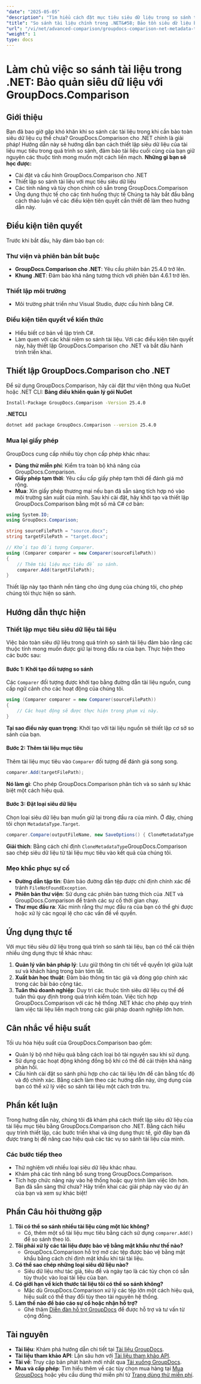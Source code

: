 ```yaml
---
"date": "2025-05-05"
"description": "Tìm hiểu cách đặt mục tiêu siêu dữ liệu trong so sánh tài liệu với GroupDocs.Comparison cho .NET. Nâng cao kỹ năng quản lý tài liệu của bạn và đảm bảo bảo quản siêu dữ liệu chính xác."
"title": "So sánh tài liệu chính trong .NET&#58; Bảo tồn siêu dữ liệu bằng GroupDocs.Comparison"
"url": "/vi/net/advanced-comparison/groupdocs-comparison-net-metadata-target/"
"weight": 1
type: docs
---
```

# Làm chủ việc so sánh tài liệu trong .NET: Bảo quản siêu dữ liệu với GroupDocs.Comparison
## Giới thiệu
Bạn đã bao giờ gặp khó khăn khi so sánh các tài liệu trong khi cần bảo toàn siêu dữ liệu cụ thể chưa? GroupDocs.Comparison cho .NET chính là giải pháp! Hướng dẫn này sẽ hướng dẫn bạn cách thiết lập siêu dữ liệu của tài liệu mục tiêu trong quá trình so sánh, đảm bảo tài liệu cuối cùng của bạn giữ nguyên các thuộc tính mong muốn một cách liền mạch.
**Những gì bạn sẽ học được:**
- Cài đặt và cấu hình GroupDocs.Comparison cho .NET
- Thiết lập so sánh tài liệu với mục tiêu siêu dữ liệu
- Các tính năng và tùy chọn chính có sẵn trong GroupDocs.Comparison
- Ứng dụng thực tế cho các tình huống thực tế
Chúng ta hãy bắt đầu bằng cách thảo luận về các điều kiện tiên quyết cần thiết để làm theo hướng dẫn này.
## Điều kiện tiên quyết
Trước khi bắt đầu, hãy đảm bảo bạn có:
### Thư viện và phiên bản bắt buộc
- **GroupDocs.Comparison cho .NET**: Yêu cầu phiên bản 25.4.0 trở lên.
- **Khung .NET**: Đảm bảo khả năng tương thích với phiên bản 4.6.1 trở lên.
### Thiết lập môi trường
- Môi trường phát triển như Visual Studio, được cấu hình bằng C#.
### Điều kiện tiên quyết về kiến thức
- Hiểu biết cơ bản về lập trình C#.
- Làm quen với các khái niệm so sánh tài liệu.
Với các điều kiện tiên quyết này, hãy thiết lập GroupDocs.Comparison cho .NET và bắt đầu hành trình triển khai.
## Thiết lập GroupDocs.Comparison cho .NET
Để sử dụng GroupDocs.Comparison, hãy cài đặt thư viện thông qua NuGet hoặc .NET CLI:
**Bảng điều khiển quản lý gói NuGet**
```bash
Install-Package GroupDocs.Comparison -Version 25.4.0
```
**.NETCLI**
```bash
dotnet add package GroupDocs.Comparison --version 25.4.0
```
### Mua lại giấy phép
GroupDocs cung cấp nhiều tùy chọn cấp phép khác nhau:
- **Dùng thử miễn phí**: Kiểm tra toàn bộ khả năng của GroupDocs.Comparison.
- **Giấy phép tạm thời**: Yêu cầu cấp giấy phép tạm thời để đánh giá mở rộng.
- **Mua**: Xin giấy phép thương mại nếu bạn đã sẵn sàng tích hợp nó vào môi trường sản xuất của mình.
Sau khi cài đặt, hãy khởi tạo và thiết lập GroupDocs.Comparison bằng một số mã C# cơ bản:
```csharp
using System.IO;
using GroupDocs.Comparison;

string sourceFilePath = "source.docx";
string targetFilePath = "target.docx";

// Khởi tạo đối tượng Comparer.
using (Comparer comparer = new Comparer(sourceFilePath))
{
    // Thêm tài liệu mục tiêu để so sánh.
    comparer.Add(targetFilePath);
}
```
Thiết lập này tạo thành nền tảng cho ứng dụng của chúng tôi, cho phép chúng tôi thực hiện so sánh.
## Hướng dẫn thực hiện
### Thiết lập mục tiêu siêu dữ liệu tài liệu
Việc bảo toàn siêu dữ liệu trong quá trình so sánh tài liệu đảm bảo rằng các thuộc tính mong muốn được giữ lại trong đầu ra của bạn. Thực hiện theo các bước sau:
#### Bước 1: Khởi tạo đối tượng so sánh
Các `Comparer` đối tượng được khởi tạo bằng đường dẫn tài liệu nguồn, cung cấp ngữ cảnh cho các hoạt động của chúng tôi.
```csharp
using (Comparer comparer = new Comparer(sourceFilePath))
{
    // Các hoạt động sẽ được thực hiện trong phạm vi này.
}
```
**Tại sao điều này quan trọng**: Khởi tạo với tài liệu nguồn sẽ thiết lập cơ sở so sánh của bạn.
#### Bước 2: Thêm tài liệu mục tiêu
Thêm tài liệu mục tiêu vào `Comparer` đối tượng để đánh giá song song.
```csharp
comparer.Add(targetFilePath);
```
**Nó làm gì**: Cho phép GroupDocs.Comparison phân tích và so sánh sự khác biệt một cách hiệu quả.
#### Bước 3: Đặt loại siêu dữ liệu
Chọn loại siêu dữ liệu bạn muốn giữ lại trong đầu ra của mình. Ở đây, chúng tôi chọn `MetadataType.Target`.
```csharp
comparer.Compare(outputFileName, new SaveOptions() { CloneMetadataType = MetadataType.Target });
```
**Giải thích**: Bằng cách chỉ định `CloneMetadataType`GroupDocs.Comparison sao chép siêu dữ liệu từ tài liệu mục tiêu vào kết quả của chúng tôi.
### Mẹo khắc phục sự cố
- **Đường dẫn tập tin**: Đảm bảo đường dẫn tệp được chỉ định chính xác để tránh `FileNotFoundException`.
- **Phiên bản thư viện**: Sử dụng các phiên bản tương thích của .NET và GroupDocs.Comparison để tránh các sự cố thời gian chạy.
- **Thư mục đầu ra**: Xác minh rằng thư mục đầu ra của bạn có thể ghi được hoặc xử lý các ngoại lệ cho các vấn đề về quyền.
## Ứng dụng thực tế
Với mục tiêu siêu dữ liệu trong quá trình so sánh tài liệu, bạn có thể cải thiện nhiều ứng dụng thực tế khác nhau:
1. **Quản lý văn bản pháp lý**: Lưu giữ thông tin chi tiết về quyền lợi giữa luật sư và khách hàng trong bản tóm tắt.
2. **Xuất bản học thuật**: Đảm bảo thông tin tác giả và đóng góp chính xác trong các bài báo cộng tác.
3. **Tuân thủ doanh nghiệp**: Duy trì các thuộc tính siêu dữ liệu cụ thể để tuân thủ quy định trong quá trình kiểm toán.
Việc tích hợp GroupDocs.Comparison với các hệ thống .NET khác cho phép quy trình làm việc tài liệu liền mạch trong các giải pháp doanh nghiệp lớn hơn.
## Cân nhắc về hiệu suất
Tối ưu hóa hiệu suất của GroupDocs.Comparison bao gồm:
- Quản lý bộ nhớ hiệu quả bằng cách loại bỏ tài nguyên sau khi sử dụng.
- Sử dụng các hoạt động không đồng bộ khi có thể để cải thiện khả năng phản hồi.
- Cấu hình cài đặt so sánh phù hợp cho các tài liệu lớn để cân bằng tốc độ và độ chính xác.
Bằng cách làm theo các hướng dẫn này, ứng dụng của bạn có thể xử lý việc so sánh tài liệu một cách trơn tru.
## Phần kết luận
Trong hướng dẫn này, chúng tôi đã khám phá cách thiết lập siêu dữ liệu của tài liệu mục tiêu bằng GroupDocs.Comparison cho .NET. Bằng cách hiểu quy trình thiết lập, các bước triển khai và ứng dụng thực tế, giờ đây bạn đã được trang bị để nâng cao hiệu quả các tác vụ so sánh tài liệu của mình.
### Các bước tiếp theo
- Thử nghiệm với nhiều loại siêu dữ liệu khác nhau.
- Khám phá các tính năng bổ sung trong GroupDocs.Comparison.
- Tích hợp chức năng này vào hệ thống hoặc quy trình làm việc lớn hơn.
Bạn đã sẵn sàng thử chưa? Hãy triển khai các giải pháp này vào dự án của bạn và xem sự khác biệt!
## Phần Câu hỏi thường gặp
1. **Tôi có thể so sánh nhiều tài liệu cùng một lúc không?**
   - Có, thêm một số tài liệu mục tiêu bằng cách sử dụng `comparer.Add()` để so sánh theo lô.
2. **Tôi phải xử lý các tài liệu được bảo vệ bằng mật khẩu như thế nào?**
   - GroupDocs.Comparison hỗ trợ mở các tệp được bảo vệ bằng mật khẩu bằng cách chỉ định mật khẩu khi tải tài liệu.
3. **Có thể sao chép những loại siêu dữ liệu nào?**
   - Siêu dữ liệu như tác giả, tiêu đề và ngày tạo là các tùy chọn có sẵn tùy thuộc vào loại tài liệu của bạn.
4. **Có giới hạn về kích thước tài liệu tôi có thể so sánh không?**
   - Mặc dù GroupDocs.Comparison xử lý các tệp lớn một cách hiệu quả, hiệu suất có thể thay đổi tùy theo tài nguyên hệ thống.
5. **Làm thế nào để báo cáo sự cố hoặc nhận hỗ trợ?**
   - Ghé thăm [Diễn đàn hỗ trợ GroupDocs](https://forum.groupdocs.com/c/comparison) để được hỗ trợ và tư vấn từ cộng đồng.
## Tài nguyên
- **Tài liệu**: Khám phá hướng dẫn chi tiết tại [Tài liệu GroupDocs](https://docs.groupdocs.com/comparison/net/).
- **Tài liệu tham khảo API**: Lặn sâu hơn với [Tài liệu tham khảo API](https://reference.groupdocs.com/comparison/net/).
- **Tải về**: Truy cập bản phát hành mới nhất qua [Tải xuống GroupDocs](https://releases.groupdocs.com/comparison/net/).
- **Mua và cấp phép**: Tìm hiểu thêm về các tùy chọn mua hàng tại [Mua GroupDocs](https://purchase.groupdocs.com/buy) hoặc yêu cầu dùng thử miễn phí từ [Trang dùng thử miễn phí](https://releases.groupdocs.com/comparison/net/).